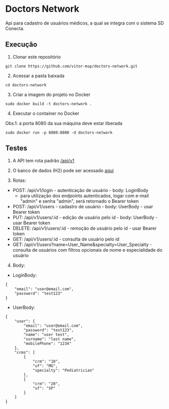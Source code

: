 # Doctors Network

Api para cadastro de usuários médicos, a qual se integra com o sistema SD Conecta.

## Execução

1. Clonar este repositório
```
git clone https://github.com/vitor-msp/doctors-network.git
```

2. Acessar a pasta baixada
```
cd doctors-network
```

3. Criar a imagem do projeto no Docker
```
sudo docker build -t doctors-network .
```

4. Executar o container no Docker

Obs.1: a porta 8080 da sua máquina deve estar liberada

```
sudo docker run -p 8080:8080 -d doctors-network
```

## Testes

1. A API tem rota padrão [/api/v1](http://localhost:8080/api/v1)

2. O banco de dados (H2) pode ser acessado [aqui](http://localhost:8080/h2)

3. Rotas:

  - POST: /api/v1/login - autenticação de usuário - body: LoginBody
    - para utilização dos endpoints autenticados, logar com e-mail "admin" e senha "admin", será retornado o Bearer token
  - POST: /api/v1/users - cadastro de usuário - body: UserBody - usar Bearer token
  - PUT: /api/v1/users/:id - edição de usuário pelo id - body: UserBody - usar Bearer token
  - DELETE: /api/v1/users/:id - remoção de usuário pelo id - usar Bearer token
  - GET: /api/v1/users/:id - consulta de usuário pelo id
  - GET: /api/v1/users?name=User\_Name&specialty=User\_Specialty - consulta de usuários com filtros opcionais de nome e especialidade do usuário
  
4. Body:
  - LoginBody:
```
{
    "email": "user@email.com",
    "password": "test123"
}
```

  - UserBody:
```
{
    "user": {
        "email": "user@email.com",
        "password": "test123",
        "name": "user test",
        "surname": "last name",
        "mobilePhone": "1234"
    },
    "crms": [
        {
            "crm": "10",
            "uf": "MG",
            "specialty": "Pediatrician"
        },
        {
            "crm": "20",
            "uf": "SP"
        }
    ]
}
```
